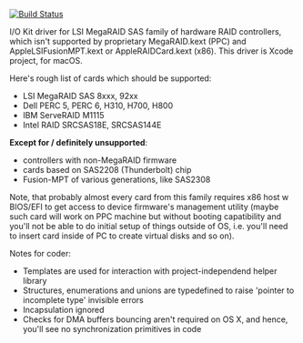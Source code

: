 [![Build Status](https://travis-ci.org/dukzcry/osx-goodies.svg?branch=master)](https://travis-ci.org/dukzcry/osx-goodies)

I/O Kit driver for LSI MegaRAID SAS family of hardware RAID controllers, which isn't supported by proprietary MegaRAID.kext (PPC) and AppleLSIFusionMPT.kext or AppleRAIDCard.kext (x86). This driver is Xcode project, for macOS.

Here's rough list of cards which should be supported:
- LSI MegaRAID SAS 8xxx, 92xx
- Dell PERC 5, PERC 6, H310, H700, H800
- IBM ServeRAID M1115
- Intel RAID SRCSAS18E, SRCSAS144E

**Except for / definitely unsupported**:
- controllers with non-MegaRAID firmware
- cards based on SAS2208 (Thunderbolt) chip
- Fusion-MPT of various generations, like SAS2308

Note, that probably almost every card from this family requires x86 host w BIOS/EFI to get access to device firmware's management utility (maybe such card will work on PPC machine but without booting capatibility and you'll not be able to do initial setup of things outside of OS, i.e. you'll need to insert card inside of PC to create virtual disks and so on).

Notes for coder:
- Templates are used for interaction with project-independend helper library
- Structures, enumerations and unions are typedefined to raise 'pointer to incomplete type' invisible errors
- Incapsulation ignored
- Checks for DMA buffers bouncing aren't required on OS X, and hence, you'll see no synchronization primitives in code
